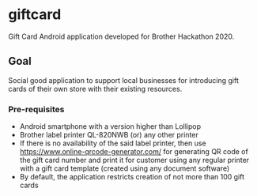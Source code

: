 # giftcard
Gift Card Android application developed for Brother Hackathon 2020.
## Goal
Social good application to support local businesses for introducing gift cards of their own store with their existing resources.
### Pre-requisites
- Android smartphone with a version higher than Lollipop
- Brother label printer QL-820NWB (or) any other printer
- If there is no availability of the said label printer, then use https://www.online-qrcode-generator.com/ for generating QR code of the gift card number and print it for customer using any regular printer with a gift card template (created using any document software)
- By default, the application restricts creation of not more than 100 gift cards
